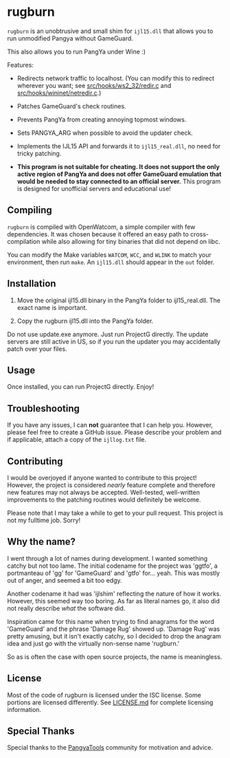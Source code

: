 # rugburn

`rugburn` is an unobtrusive and small shim for `ijl15.dll` that allows you to
run unmodified Pangya without GameGuard.

This also allows you to run PangYa under Wine :)

Features:

  * Redirects network traffic to localhost. (You can modify this to redirect
    wherever you want; see [src/hooks/ws2_32/redir.c](./src/hooks/ws2_32/redir.c)
    and [src/hooks/wininet/netredir.c](./src/hooks/wininet/netredir.c).)

  * Patches GameGuard's check routines.

  * Prevents PangYa from creating annoying topmost windows.

  * Sets PANGYA_ARG when possible to avoid the updater check.

  * Implements the IJL15 API and forwards it to `ijl15_real.dll`,
    no need for tricky patching.

  * **This program is not suitable for cheating. It does not support the only
    active region of PangYa and does not offer GameGuard emulation that would
    be needed to stay connected to an official server.** This program is
    designed for unofficial servers and educational use!

## Compiling

`rugburn` is compiled with OpenWatcom, a simple compiler with few dependencies.
It was chosen because it offered an easy path to cross-compilation while also
allowing for tiny binaries that did not depend on libc.

You can modify the Make variables `WATCOM`, `WCC`, and `WLINK` to match your
environment, then run `make`. An `ijl15.dll` should appear in the `out` folder.

## Installation

 1. Move the original ijl15.dll binary in the PangYa folder to ijl15_real.dll.
    The exact name is important.

 2. Copy the rugburn ijl15.dll into the PangYa folder.

Do not use update.exe anymore. Just run ProjectG directly. The update servers
are still active in US, so if you run the updater you may accidentally patch
over your files.

## Usage

Once installed, you can run ProjectG directly. Enjoy!

## Troubleshooting

If you have any issues, I can **not** guarantee that I can help you. However, please feel free to create a GitHub issue. Please describe your problem and if applicable, attach a copy of the `ijllog.txt` file.

## Contributing

I would be overjoyed if anyone wanted to contribute to this project! However, the project is considered _nearly_ feature complete and therefore new features may not always be accepted. Well-tested, well-written improvements to the patching routines would definitely be welcome.

Please note that I may take a while to get to your pull request. This project is not my fulltime job. Sorry!

## Why the name?
I went through a lot of names during development. I wanted something catchy but not too lame. The initial codename for the project was 'ggtfo', a portmanteau of 'gg' for 'GameGuard' and 'gtfo' for... yeah. This was mostly out of anger, and seemed a bit too edgy.

Another codename it had was 'ijlshim' reflecting the nature of how it works. However, this seemed way too boring. As far as literal names go, it also did not really describe _what_ the software did.

Inspiration came for this name when trying to find anagrams for the word 'GameGuard' and the phrase 'Damage Rug' showed up. 'Damage Rug' was pretty amusing, but it isn't exactly catchy, so I decided to drop the anagram idea and just go with the virtually non-sense name 'rugburn.'

So as is often the case with open source projects, the name is meaningless.

## License
Most of the code of rugburn is licensed under the ISC license. Some portions are licensed differently. See [LICENSE.md](./LICENSE.md) for complete licensing information.

## Special Thanks
Special thanks to the [PangyaTools](https://github.com/pangyatools) community for motivation and advice.